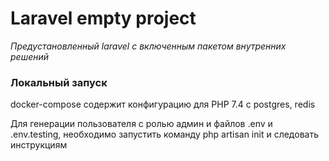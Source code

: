 # Laravel empty project

*Предустановленный laravel c включенным пакетом внутренних решений*

### Локальный запуск

docker-compose содержит конфигурацию для PHP 7.4 с postgres, redis

Для генерации пользователя с ролью админ и файлов .env и .env.testing, необходимо запустить команду php artisan init и следовать инструкциям
